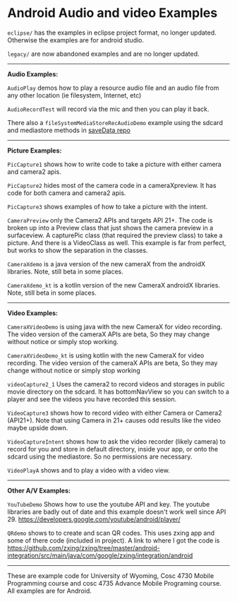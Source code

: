 Android Audio and video Examples
===========

`eclipse/` has the examples in eclipse project format, no longer updated.  Otherwise the examples are for android studio.

`legacy/` are now abandoned examples and are no longer updated.

---

**Audio Examples:**

`AudioPlay` demos how to play a resource audio file and an audio file from any other location (ie filesystem, Internet, etc)

`AudioRecordTest` will record via the mic and then you can play it back.

 There also a `fileSystemMediaStoreRecAudioDemo` example using the sdcard and mediastore methods in [saveData repo](https://github.com/JimSeker/saveData)

---

**Picture Examples:**

`PicCapture1` shows how to write code to take a picture with either camera and camera2 apis.

`PicCapture2` hides most of the camera code in a cameraXpreview.  It has code for both camera and camera2 apis.

`PicCapture3` shows examples of how to take a picture with the intent.

`CameraPreview` only the Camera2 APIs and targets API 21+.  The code is broken up into a Preview class that just shows the camera preview in a surfaceview.  A capturePic class (that required the preview class) to take a picture. And there is a VideoClass as well.  This example is far from perfect, but works to show the separation in the classes.

`CameraXdemo` is a java version of the new cameraX from the androidX libraries.  Note, still beta in some places.

`CameraXdemo_kt` is a kotlin version of the new CameraX androidX libraries.  Note, still beta in some places.

---

**Video Examples:**


`CameraXVideoDemo` is using java with the new CameraX for video recording.   The video version of the cameraX APIs are beta, So they may change without notice or simply stop working.

`CameraXVideoDemo_kt` is using kotlin with the new CameraX for video recording. The video version of the cameraX APIs are beta, So they may change without notice or simply stop working

`videoCapture2_1` Uses the camera2 to record videos and storages in public movie directory on the sdcard.  It has bottomNavView so you can switch to a player and see the videos you have recorded this session.

`VideoCapture3` shows how to record video with either Camera or Camera2 (API21+).  Note that using Camera in 21+ causes odd results like the video maybe upside down.

`VideoCaptureIntent` shows how to ask the video recorder (likely camera) to record for you and store in default directory, inside your app, or onto the sdcard using the mediastore.  So no permissions are necessary.

`VideoPlayA` shows and to play a video with a video view.


---

**Other A/V Examples:**

`YouTubeDemo` Shows how to use the youtube API and key.  The youtube libraries are badly out of date and this example doesn't work well since API 29.  https://developers.google.com/youtube/android/player/ 

`QRdemo` shows to to create and scan QR codes.  This uses zxing app and some of there code (included in project).
A link to where I got the code is https://github.com/zxing/zxing/tree/master/android-integration/src/main/java/com/google/zxing/integration/android 


---

These are example code for University of Wyoming, Cosc 4730 Mobile Programming course and cosc 4735 Advance Mobile Programing course. 
All examples are for Android.